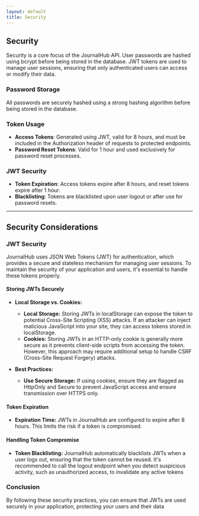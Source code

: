 ```yaml
---
layout: default
title: Security
---
```


## Security

Security is a core focus of the JournalHub API. User passwords are hashed using bcrypt before being stored in the database. JWT tokens are used to manage user sessions, ensuring that only authenticated users can access or modify their data.

### Password Storage

All passwords are securely hashed using a strong hashing algorithm before being stored in the database.

### Token Usage

- **Access Tokens**: Generated using JWT, valid for 8 hours, and must be included in the Authorization header of requests to protected endpoints.
- **Password Reset Tokens**: Valid for 1 hour and used exclusively for password reset processes.

### JWT Security

- **Token Expiration**: Access tokens expire after 8 hours, and reset tokens expire after 1 hour.
- **Blacklisting**: Tokens are blacklisted upon user logout or after use for password resets.

---

## Security Considerations

### JWT Security

JournalHub uses JSON Web Tokens (JWT) for authentication, which provides a secure and stateless mechanism for managing user sessions. To maintain the security of your application and users, it's essential to handle these tokens properly.

#### Storing JWTs Securely

- **Local Storage vs. Cookies:**
  - **Local Storage:** Storing JWTs in localStorage can expose the token to potential Cross-Site Scripting (XSS) attacks. If an attacker can inject malicious JavaScript into your site, they can access tokens stored in localStorage.
  - **Cookies:** Storing JWTs in an HTTP-only cookie is generally more secure as it prevents client-side scripts from accessing the token. However, this approach may require additional setup to handle CSRF (Cross-Site Request Forgery) attacks.

- **Best Practices:**
  - **Use Secure Storage:** If using cookies, ensure they are flagged as HttpOnly and Secure to prevent JavaScript access and ensure transmission over HTTPS only.

#### Token Expiration

- **Expiration Time:** JWTs in JournalHub are configured to expire after 8 hours. This limits the risk if a token is compromised.

#### Handling Token Compromise

- **Token Blacklisting:** JournalHub automatically blacklists JWTs when a user logs out, ensuring that the token cannot be reused. It's recommended to call the logout endpoint when you detect suspicious activity, such as unauthorized access, to invalidate any active tokens

### Conclusion

By following these security practices, you can ensure that JWTs are used securely in your application, protecting your users and their data